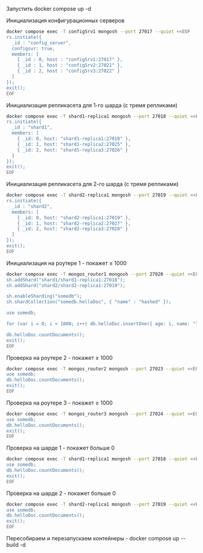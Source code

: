 Запустить docker compose up -d

Инициализация конфигурационных серверов

```bash
docker compose exec -T configSrv1 mongosh --port 27017 --quiet <<EOF
rs.initiate({
  _id : "config_server",
  configsvr: true,
  members: [
    { _id : 0, host : "configSrv1:27017" },
    { _id : 1, host : "configSrv2:27021" },
    { _id : 2, host : "configSrv3:27022" }
  ]
});
exit();
EOF
```

Инициализация репликасета для 1-го шарда (с тремя репликами)

```bash
docker compose exec -T shard1-replica1 mongosh --port 27018 --quiet <<EOF
rs.initiate({
  _id : "shard1",
  members: [
    { _id: 0, host: "shard1-replica1:27018" },
    { _id: 1, host: "shard1-replica2:27025" },
    { _id: 2, host: "shard1-replica3:27026" }
  ]
});
exit();
EOF
```

Инициализация репликасета для 2-го шарда (с тремя репликами)

```bash
docker compose exec -T shard2-replica1 mongosh --port 27019 --quiet <<EOF
rs.initiate({
  _id : "shard2",
  members: [
    { _id: 0, host: "shard2-replica1:27019" },
    { _id: 1, host: "shard2-replica2:27027" },
    { _id: 2, host: "shard2-replica3:27028" }
  ]
});
exit();
EOF
```

Инициализация на роутере 1 - покажет ≥ 1000
```bash
docker compose exec -T mongos_router1 mongosh --port 27020 --quiet <<EOF
sh.addShard("shard1/shard1-replica1:27018");
sh.addShard("shard2/shard2-replica1:27019");

sh.enableSharding("somedb");
sh.shardCollection("somedb.helloDoc", { "name" : "hashed" });

use somedb;

for (var i = 0; i < 1000; i++) db.helloDoc.insertOne({ age: i, name: "ly" + i });

db.helloDoc.countDocuments();
exit();
EOF

```

Проверка на роутере 2 - покажет ≥ 1000
```bash
docker compose exec -T mongos_router2 mongosh --port 27023 --quiet <<EOF
use somedb;
db.helloDoc.countDocuments();
exit();
EOF
```

Проверка на роутере 3 - покажет ≥ 1000

```bash
docker compose exec -T mongos_router3 mongosh --port 27024 --quiet <<EOF
use somedb;
db.helloDoc.countDocuments();
exit();
EOF
```

Проверка на шарде 1  - покажет больше 0

```bash
docker compose exec -T shard1-replica1 mongosh --port 27018 --quiet <<EOF
use somedb;
db.helloDoc.countDocuments();
exit();
EOF
```

Проверка на шарде 2 - покажет больше 0

```bash
docker compose exec -T shard2-replica1 mongosh --port 27019 --quiet <<EOF
use somedb;
db.helloDoc.countDocuments();
exit();
EOF
```

Пересобираем и перезапускаем контейнеры - docker compose up --build -d